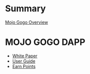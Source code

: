 # Summary

[Mojo Gogo Overview](README.md)

# MOJO GOGO DAPP
- [White Paper](chapters/white-paper.md)
- [User Guide](chapters/user-guide.md)
- [Earn Points](chapters/earn-points.md)